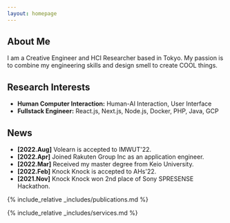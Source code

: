 ```yaml
---
layout: homepage
---
```


## About Me

I am a Creative Engineer and HCI Researcher based in Tokyo.
My passion is to combine my engineering skills and design smell to create COOL things.

## Research Interests

- **Human Computer Interaction:** Human-AI Interaction, User Interface
- **Fullstack Engineer:** React.js, Next.js, Node.js, Docker, PHP, Java, GCP

## News

- **[2022.Aug]** Volearn is accepted to IMWUT'22.
- **[2022.Apr]** Joined Rakuten Group Inc as an application engineer.
- **[2022.Mar]** Received my master degree from Keio University.
- **[2022.Feb]** Knock Knock is accepted to AHs'22.
- **[2021.Nov]** Knock Knock won 2nd place of Sony SPRESENSE Hackathon.

{% include_relative _includes/publications.md %}

{% include_relative _includes/services.md %}
